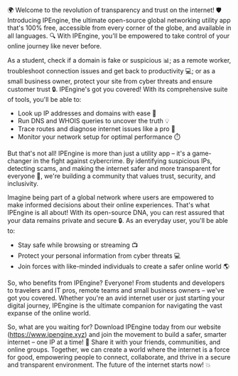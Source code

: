 🌍 Welcome to the revolution of transparency and trust on the internet! 🛡️ Introducing IPEngine, the ultimate open-source global networking utility app that's 100% free, accessible from every corner of the globe, and available in all languages. 🔍 With IPEngine, you'll be empowered to take control of your online journey like never before.

As a student, check if a domain is fake or suspicious 📊; as a remote worker, troubleshoot connection issues and get back to productivity 💻; or as a small business owner, protect your site from cyber threats and ensure customer trust 🔒. IPEngine's got you covered! With its comprehensive suite of tools, you'll be able to:

* Look up IP addresses and domains with ease 👀
* Run DNS and WHOIS queries to uncover the truth 💡
* Trace routes and diagnose internet issues like a pro 🚀
* Monitor your network setup for optimal performance ⏱️

But that's not all! IPEngine is more than just a utility app – it's a game-changer in the fight against cybercrime. By identifying suspicious IPs, detecting scams, and making the internet safer and more transparent for everyone 🌈, we're building a community that values trust, security, and inclusivity.

Imagine being part of a global network where users are empowered to make informed decisions about their online experiences. That's what IPEngine is all about! With its open-source DNA, you can rest assured that your data remains private and secure 🔒. As an everyday user, you'll be able to:

* Stay safe while browsing or streaming 📺
* Protect your personal information from cyber threats 💻
* Join forces with like-minded individuals to create a safer online world 🌎

So, who benefits from IPEngine? Everyone! From students and developers to travelers and IT pros, remote teams and small business owners – we've got you covered. Whether you're an avid internet user or just starting your digital journey, IPEngine is the ultimate companion for navigating the vast expanse of the online world.

So, what are you waiting for? Download IPEngine today from our website (https://www.ipengine.xyz) and join the movement to build a safer, smarter internet – one IP at a time! 🚀 Share it with your friends, communities, and online groups. Together, we can create a world where the internet is a force for good, empowering people to connect, collaborate, and thrive in a secure and transparent environment. The future of the internet starts now! 💥